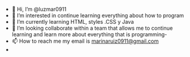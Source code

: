 - 👋 Hi, I’m @luzmar0911
- 👀 I’m interested in continue learning everything about how to program
- 🌱 I’m currently learning  HTML, styles .CSS y Java
- 💞️ I’m looking collaborate within a team that allows me to continue learning and learn more about everything that is programming- 
- 📫 How to reach me my email is marinaruiz0911@gmail.com
- <!---
luzmar0911/luzmar0911 is a ✨ special ✨ repository because its `README.md` (this file) appears on your GitHub profile.
You can click the Preview link to take a look at your changes.
--->

